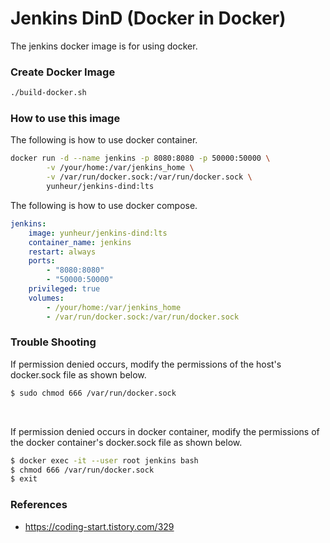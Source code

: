# Jenkins DinD (Docker in Docker)

The jenkins docker image is for using docker.

### Create Docker Image

```bash
./build-docker.sh
```

### How to use this image

The following is how to use docker container.

```bash
docker run -d --name jenkins -p 8080:8080 -p 50000:50000 \
        -v /your/home:/var/jenkins_home \
        -v /var/run/docker.sock:/var/run/docker.sock \
        yunheur/jenkins-dind:lts
```

The following is how to use docker compose.
```yaml 
jenkins:
    image: yunheur/jenkins-dind:lts
    container_name: jenkins
    restart: always
    ports: 
        - "8080:8080"
        - "50000:50000"
    privileged: true
    volumes:
        - /your/home:/var/jenkins_home
        - /var/run/docker.sock:/var/run/docker.sock
```

### Trouble Shooting

If permission denied occurs, modify the permissions of the host's docker.sock file as shown below.
```bash
$ sudo chmod 666 /var/run/docker.sock
```

&nbsp;

If permission denied occurs in docker container, modify the permissions of the docker container's docker.sock file as shown below.
```bash
$ docker exec -it --user root jenkins bash
$ chmod 666 /var/run/docker.sock
$ exit
```



### References

- https://coding-start.tistory.com/329
